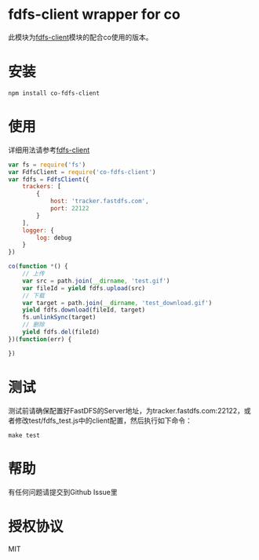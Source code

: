 # fdfs-client wrapper for co
此模块为[fdfs-client](https://github.com/chenboxiang/fdfs-client)模块的配合co使用的版本。

# 安装
```shell
npm install co-fdfs-client
```

# 使用
详细用法请参考[fdfs-client](https://github.com/chenboxiang/fdfs-client)

```js
var fs = require('fs')
var FdfsClient = require('co-fdfs-client')
var fdfs = FdfsClient({
    trackers: [
        {
            host: 'tracker.fastdfs.com',
            port: 22122
        }
    ],
    logger: {
        log: debug
    }
})

co(function *() {
    // 上传
    var src = path.join(__dirname, 'test.gif')
    var fileId = yield fdfs.upload(src)
    // 下载
    var target = path.join(__dirname, 'test_download.gif')
    yield fdfs.download(fileId, target)
    fs.unlinkSync(target)
    // 删除
    yield fdfs.del(fileId)
})(function(err) {

})
```

# 测试

测试前请确保配置好FastDFS的Server地址，为tracker.fastdfs.com:22122，或者修改test/fdfs_test.js中的client配置，然后执行如下命令：
```shell
make test
```

# 帮助
有任何问题请提交到Github Issue里

# 授权协议
MIT